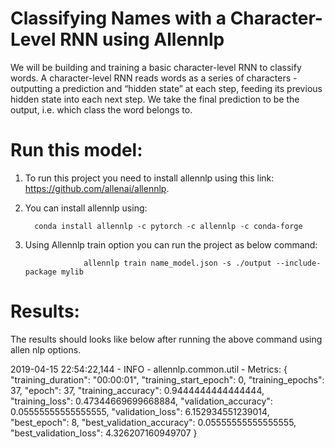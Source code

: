 # Classifying Names with a Character-Level RNN using Allennlp
We will be building and training a basic character-level RNN to classify words. A character-level RNN reads words as a series of characters - outputting a prediction and “hidden state” at each step, feeding its previous hidden state into each next step. We take the final prediction to be the output, i.e. which class the word belongs to.

# Run this model:
1. To run this project you need to install allennlp using this link:  https://github.com/allenai/allennlp. 
2. You can install allennlp using: 
    
         conda install allennlp -c pytorch -c allennlp -c conda-forge
         
3. Using Allennlp train option you can run the project as below command:

                    allennlp train name_model.json -s ./output --include-package mylib
                    
# Results: 
The results should looks like below after running the above command using allen nlp options.

2019-04-15 22:54:22,144 - INFO - allennlp.common.util - Metrics: {
  "training_duration": "00:00:01",
  "training_start_epoch": 0,
  "training_epochs": 37,
  "epoch": 37,
  "training_accuracy": 0.9444444444444444,
  "training_loss": 0.47344669699668884,
  "validation_accuracy": 0.05555555555555555,
  "validation_loss": 6.152934551239014,
  "best_epoch": 8,
  "best_validation_accuracy": 0.05555555555555555,
  "best_validation_loss": 4.326207160949707
}
